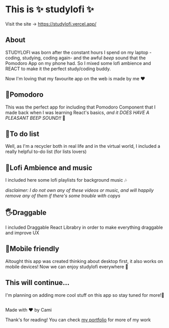 # This is ✨ studylofi ✨

Visit the site -> https://studylofi.vercel.app/

## About

STUDYLOFI was born after the constant hours I spend on my laptop -coding, studying, coding again- and the awful _beep_ sound that the Pomodoro App on my phone had. So I mixed some lofi ambience and REACT to make it the perfect study/coding buddy.

Now I'm loving that my favourite app on the web is made by me ❤

## 🍅Pomodoro

This was the perfect app for including that Pomodoro Component that I made back when I was learning React's basics, *and it DOES HAVE A PLEASANT BEEP SOUND!!* 🤩


## 📝To do list

Well, as I'm a recycler both in real life and in the virtual world, I included a really helpful to-do list (for lists lovers)

## 🌇Lofi Ambience and music

I included here some lofi playlists for background music 🎶 

*disclaimer: I do not own any of these videos or music, and will happily remove any of them if there's some trouble with copys*

## 🖐Draggable

I included Draggable React Librabry in order to make everything draggable and improve UX

## 📱Mobile friendly

Altought this app was created thinking about desktop first, it also works on mobile devices! Now we can enjoy studylofi everywhere 🥳

## This will continue...

I'm planning on adding more cool stuff on this app so stay tuned for more!🥰

##

Made with ♥ by Cami 

Thank's for reading! You can check [my portfolio](https://portfolio-camipeludero.vercel.app/) for more of my work
